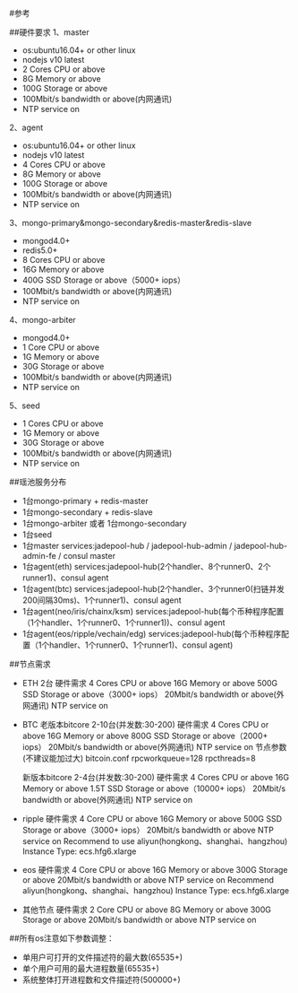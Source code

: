 #参考

##硬件要求
1、master
- os:ubuntu16.04+ or other linux 
- nodejs v10 latest
- 2 Cores CPU or above
- 8G Memory or above
- 100G Storage or above
- 100Mbit/s bandwidth or above(内网通讯)
- NTP service on

2、agent
- os:ubuntu16.04+ or other linux
- nodejs v10 latest
- 4 Cores CPU or above
- 8G Memory or above
- 100G Storage or above
- 100Mbit/s bandwidth or above(内网通讯)
- NTP service on

3、mongo-primary&mongo-secondary&redis-master&redis-slave
- mongod4.0+
- redis5.0+
- 8 Cores CPU or above
- 16G Memory or above
- 400G SSD Storage or above（5000+ iops）
- 100Mbit/s bandwidth or above(内网通讯)
- NTP service on


4、mongo-arbiter
- mongod4.0+
- 1 Core CPU or above
- 1G Memory or above
- 30G Storage or above
- 100Mbit/s bandwidth or above(内网通讯)
- NTP service on

5、seed
- 1 Cores CPU or above
- 1G Memory or above
- 30G Storage or above
- 100Mbit/s bandwidth or above(内网通讯)
- NTP service on

##瑶池服务分布

- 1台mongo-primary +  redis-master
- 1台mongo-secondary +  redis-slave
- 1台mongo-arbiter 或者 1台mongo-secondary
- 1台seed
- 1台master
  services:jadepool-hub /  jadepool-hub-admin / jadepool-hub-admin-fe / consul master
- 1台agent(eth)
  services:jadepool-hub(2个handler、8个runner0、2个runner1)、consul agent
- 1台agent(btc)
  services:jadepool-hub(2个handler、3个runner0(扫链并发200间隔30ms)、1个runner1)、consul agent
- 1台agent(neo/iris/chainx/ksm)
  services:jadepool-hub(每个币种程序配置（1个handler、1个runner0、1个runner1))、consul agent
- 1台agent(eos/ripple/vechain/edg)
  services:jadepool-hub(每个币种程序配置（1个handler、1个runner0、1个runner1)、consul agent)

##节点需求
- ETH 2台
  硬件需求
  4 Cores CPU or above
  16G Memory or above
  500G SSD Storage or above（3000+ iops）
  20Mbit/s bandwidth or above(外网通讯)
  NTP service on

- BTC 
  老版本bitcore 
  2-10台(并发数:30-200)
  硬件需求
  4 Cores CPU or above
  16G Memory or above
  800G SSD Storage or above（2000+ iops）
  20Mbit/s bandwidth or above(外网通讯)
  NTP service on
  节点参数(不建议能加过大)
  bitcoin.conf
  rpcworkqueue=128
  rpcthreads=8

  新版本bitcore 
  2-4台(并发数:30-200)
  硬件需求
  4 Cores CPU or above
  16G Memory or above
  1.5T SSD Storage or above（10000+ iops）
  20Mbit/s bandwidth or above(外网通讯)
  NTP service on

- ripple
  硬件需求
  4 Core CPU or above
  16G Memory or above
  500G SSD Storage or above（3000+ iops）
  20Mbit/s bandwidth or above
  NTP service on
  Recommend to use aliyun(hongkong、shanghai、hangzhou) Instance Type: ecs.hfg6.xlarge 
  
- eos
  硬件需求
  4 Core CPU or above
  16G Memory or above
  300G Storage or above
  20Mbit/s bandwidth or above
  NTP service on
  Recommend aliyun(hongkong、shanghai、hangzhou) Instance Type: ecs.hfg6.xlarge

- 其他节点
  硬件需求
  2 Core CPU or above
  8G Memory or above
  300G Storage or above
  20Mbit/s bandwidth or above
  NTP service on
  

##所有os注意如下参数调整：
- 单用户可打开的文件描述符的最大数(65535+)
- 单个用户可用的最大进程数量(65535+)
- 系统整体打开进程数和文件描述符(500000+)
